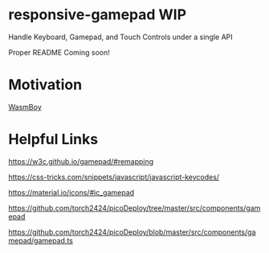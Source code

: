 # responsive-gamepad WIP
Handle Keyboard, Gamepad, and Touch Controls under a single API

Proper README Coming soon!

# Motivation

[WasmBoy](https://github.com/torch2424/wasmBoy)

# Helpful Links

https://w3c.github.io/gamepad/#remapping

https://css-tricks.com/snippets/javascript/javascript-keycodes/

https://material.io/icons/#ic_gamepad

https://github.com/torch2424/picoDeploy/tree/master/src/components/gamepad

https://github.com/torch2424/picoDeploy/blob/master/src/components/gamepad/gamepad.ts
